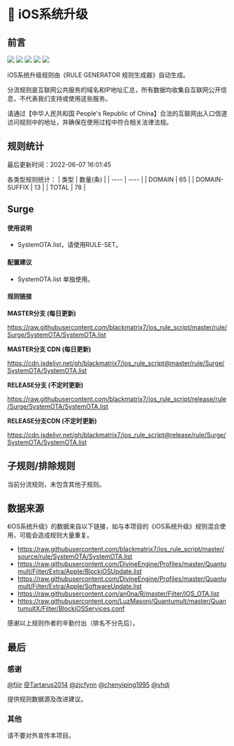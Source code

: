 # 🧸 iOS系统升级

## 前言

![](https://shields.io/badge/-移除重复规则-ff69b4) ![](https://shields.io/badge/-DOMAIN与DOMAIN--SUFFIX合并-green) ![](https://shields.io/badge/-DOMAIN--SUFFIX间合并-critical) ![](https://shields.io/badge/-DOMAIN--SUFFIX与DOMAIN--KEYWORD合并-blue) ![](https://shields.io/badge/-IP--CIDR(6)合并-blueviolet) 

iOS系统升级规则由《RULE GENERATOR 规则生成器》自动生成。

分流规则是互联网公共服务的域名和IP地址汇总，所有数据均收集自互联网公开信息，不代表我们支持或使用这些服务。

请通过【中华人民共和国 People's Republic of China】合法的互联网出入口信道访问规则中的地址，并确保在使用过程中符合相关法律法规。

## 规则统计

最后更新时间：2022-06-07 16:01:45

各类型规则统计：
| 类型 | 数量(条)  | 
| ---- | ----  |
| DOMAIN | 65  | 
| DOMAIN-SUFFIX | 13  | 
| TOTAL | 78  | 


## Surge 

#### 使用说明
- SystemOTA.list，请使用RULE-SET。

#### 配置建议
- SystemOTA.list 单独使用。

#### 规则链接
**MASTER分支 (每日更新)**

https://raw.githubusercontent.com/blackmatrix7/ios_rule_script/master/rule/Surge/SystemOTA/SystemOTA.list

**MASTER分支 CDN (每日更新)**

https://cdn.jsdelivr.net/gh/blackmatrix7/ios_rule_script@master/rule/Surge/SystemOTA/SystemOTA.list

**RELEASE分支 (不定时更新)**

https://raw.githubusercontent.com/blackmatrix7/ios_rule_script/release/rule/Surge/SystemOTA/SystemOTA.list

**RELEASE分支CDN (不定时更新)**

https://cdn.jsdelivr.net/gh/blackmatrix7/ios_rule_script@release/rule/Surge/SystemOTA/SystemOTA.list

## 子规则/排除规则


当前分流规则，未包含其他子规则。

## 数据来源

《iOS系统升级》的数据来自以下链接，如与本项目的《iOS系统升级》规则混合使用，可能会造成规则大量重复。

- https://raw.githubusercontent.com/blackmatrix7/ios_rule_script/master/source/rule/SystemOTA/SystemOTA.list
- https://raw.githubusercontent.com/DivineEngine/Profiles/master/Quantumult/Filter/Extra/Apple/BlockiOSUpdate.list
- https://raw.githubusercontent.com/DivineEngine/Profiles/master/Quantumult/Filter/Extra/Apple/SoftwareUpdate.list
- https://raw.githubusercontent.com/an0na/R/master/Filter/IOS_OTA.list
- https://raw.githubusercontent.com/LuzMasonj/Quantumult/master/QuantumultX/Filter/BlockiOSServices.conf


感谢以上规则作者的辛勤付出（排名不分先后）。

## 最后

### 感谢

[@fiiir](https://github.com/fiiir) [@Tartarus2014](https://github.com/Tartarus2014) [@zjcfynn](https://github.com/zjcfynn) [@chenyiping1995](https://github.com/chenyiping1995) [@vhdj](https://github.com/vhdj)

提供规则数据源及改进建议。

### 其他

请不要对外宣传本项目。